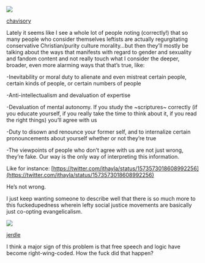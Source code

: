 [![](https://64.media.tumblr.com/c23c34f23d923c2d5903e8e3bdd3d456/42757a19efd9617f-bf/s64x64u_c1/d8b510b677065583f7b93beae0b369bdbd6ba486.jpg)](https://chavisory.tumblr.com/post/696608249818005504)

[chavisory](https://chavisory.tumblr.com/post/696608249818005504)

Lately it seems like I see a whole lot of people noting (correctly!) that so many people who consider themselves leftists are actually regurgitating conservative Christian/purity culture morality…but then they’ll mostly be talking about the ways that manifests with regard to gender and sexuality and fandom content and not really touch what I consider the deeper, broader, even more alarming ways that that’s true, like:

-Inevitability or moral duty to alienate and even mistreat certain people, certain kinds of people, or certain numbers of people  

-Anti-intellectualism and devaluation of expertise

-Devaluation of mental autonomy. If you study the ~scriptures~ correctly (if you educate yourself, if you really take the time to think about it, if you read the right things) you’ll agree with us  

-Duty to disown and renounce your former self, and to internalize certain pronouncements about yourself whether or not they’re true  

-The viewpoints of people who don’t agree with us are not just wrong, they’re fake. Our way is the only way of interpreting this information.

Like for instance: [https://twitter.com/ithayla/status/1573573018608992256](https://twitter.com/ithayla/status/1573573018608992256)

He’s not wrong.

I just keep wanting someone to describe well that there is so much more to this fuckedupedness wherein lefty social justice movements are basically just co-opting evangelicalism.  

[![](https://64.media.tumblr.com/avatar_1bd182301e36_64.pnj)](https://jerdle.tumblr.com/post/696642146453913600)

[jerdle](https://jerdle.tumblr.com/post/696642146453913600)

I think a major sign of this problem is that free speech and logic have become right-wing-coded. How the fuck did that happen?
